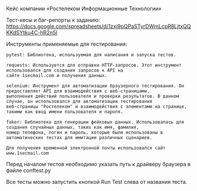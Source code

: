 Кейс компании «Ростелеком Информационные Технологии»

Тест-кесы и баг-репорты к заданию: https://docs.google.com/spreadsheets/d/1zxj9pQPaSTyrDWmLcpR8LjtxQQKKdSYtku4C-hR2n5I

Инструменты применяемые для тестирования:

    pytest: Библиотека, используемая для написания и запуска тестов.

    requests: Используется для отправки HTTP-запросов. Этот инструмент использовался для создания запросов к API на 
    сайте 1secmail.com и получения данных.

    selenium: Инструмент для автоматизации браузерного тестирования. Он предоставляет API для взаимодействия с веб-страницами, 
    выполнения действий пользователя и проверки результатов. В данном случае, он использовался для автоматизации тестирования 
    веб-страницы "Ростелеком" и взаимодействия с элементами на странице, такими как ввод имени пользователя и пароля.
    
    faker: Библиотека для генерации фейковых данных. Использовалась для создания случайных данных, таких как имя, фамилия, 
    номер телефона, логин и пароль, которые были использованы в автоматических тестах для имитации различных сценариев.

    Для получения временной электронной почты использовался сайт www.1secmail.com

Перед началом тестов необходимо указать путь к драйверу браузера в файле conftest.py

Все тесты можно запустить кнопкой Run Test слева от названия теста.